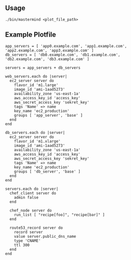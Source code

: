 ## Usage

    ./bin/mastermind <plot_file_path>

## Example Plotfile

    app_servers = [ 'app0.example.com', 'app1.example.com', 'app2.example.com', 'app3.example.com' ]
    db_servers = [ 'db0.example.com', 'db1.example.com', 'db2.example.com', 'db3.example.com' ]

    servers = app_servers + db_servers

    web_servers.each do |server|
      ec2_server server do
        flavor_id 'm1.large'
        image_id 'ami-1aad5273'
        availability_zone 'us-east-1a'
        aws_access_key_id 'access_key'
        aws_secret_access_key 'sekret_key'
        tags 'Name' => name
        key_name 'ec2_production'
        groups [ 'app_server', 'base' ]
      end
    end

    db_servers.each do |server|
      ec2_server server do
        flavor_id 'm1.xlarge'
        image_id 'ami-1aad5273'
        availability_zone 'us-east-1a'
        aws_access_key_id 'access_key'
        aws_secret_access_key 'sekret_key'
        tags 'Name' => name
        key_name 'ec2_production'
        groups [ 'db_server', 'base' ]
      end
    end
  
    servers.each do |server|
      chef_client server do
        admin false
      end
  
      chef_node server do
        run_list [ "recipe[foo]", "recipe[bar]" ]
      end
  
      route53_record server do
        record server
        value server.public_dns_name
        type 'CNAME'
        ttl 300
      end
    end